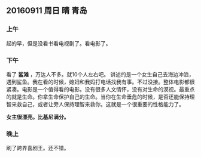 ## 20160911 周日 晴 青岛

### 上午

起的早，但是没看书看电视剧了。看电影了。

### 下午

看了 __鲨滩__ ，万达人不多。就10个人左右吧。
讲述的是一个女生自己去海边冲浪，遇到鲨鱼。我在看的时候，媳妇和我妈打电话找我有事。不过没接。整体电影都很紧凑。电影是一个值得看的电影。没有很多人文情怀，没有对生命的漠视。最重点的就是生命。你拿生命保护自己的生命。当你在生命垂危的时候，是否还能保持理智来救自己，或者让旁人保持理智来救你。这就是一个很重要的性格能力了。

__女主很漂亮。比基尼满分。__


### 晚上

刷了跨界喜剧王。还不错。

